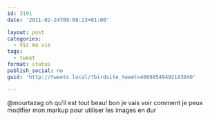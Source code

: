 ```yaml
---
id: 3191
date: '2011-02-24T09:08:23+01:00'

layout: post
categories:
  - Vis ma vie
tags:
  - tweet
format: status
publish_social: no
guid: 'http://tweets.local/?birdsite_tweet=40699549492183040'

---
```


@mourtazag oh qu’il est tout beau! bon je vais voir comment je peux modifier mon markup pour utiliser les images en dur